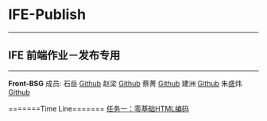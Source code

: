 # IFE-Publish
---
IFE 前端作业－发布专用
-------------------
---

**Front-BSG**
成员:
石岳 [Github](https://github.com/Gilbertat)
赵梁 [Github](https://github.com/ZhaoLion)
蔡菁 [Github](https://github.com/helenjames)
建洲 [Github](https://github.com/elementzhou)
朱盛炜 [Github](https://github.com/ZhuElephant)

=======Time Line=======
[任务一：零基础HTML编码](http://frontbsg.github.io/IFE-Publish/task0101/)
